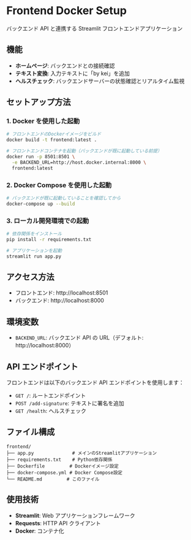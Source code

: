 # Frontend Docker Setup

バックエンド API と連携する Streamlit フロントエンドアプリケーション

## 機能

- **ホームページ**: バックエンドとの接続確認
- **テキスト変換**: 入力テキストに「by kei」を追加
- **ヘルスチェック**: バックエンドサーバーの状態確認とリアルタイム監視

## セットアップ方法

### 1. Docker を使用した起動

```bash
# フロントエンドのDockerイメージをビルド
docker build -t frontend:latest .

# フロントエンドコンテナを起動（バックエンドが既に起動している前提）
docker run -p 8501:8501 \
  -e BACKEND_URL=http://host.docker.internal:8000 \
  frontend:latest
```

### 2. Docker Compose を使用した起動

```bash
# バックエンドが既に起動していることを確認してから
docker-compose up --build
```

### 3. ローカル開発環境での起動

```bash
# 依存関係をインストール
pip install -r requirements.txt

# アプリケーションを起動
streamlit run app.py
```

## アクセス方法

- フロントエンド: http://localhost:8501
- バックエンド: http://localhost:8000

## 環境変数

- `BACKEND_URL`: バックエンド API の URL（デフォルト: http://localhost:8000）

## API エンドポイント

フロントエンドは以下のバックエンド API エンドポイントを使用します：

- `GET /`: ルートエンドポイント
- `POST /add-signature`: テキストに署名を追加
- `GET /health`: ヘルスチェック

## ファイル構成

```
frontend/
├── app.py              # メインのStreamlitアプリケーション
├── requirements.txt    # Python依存関係
├── Dockerfile         # Dockerイメージ設定
├── docker-compose.yml # Docker Compose設定
└── README.md         # このファイル
```

## 使用技術

- **Streamlit**: Web アプリケーションフレームワーク
- **Requests**: HTTP API クライアント
- **Docker**: コンテナ化
